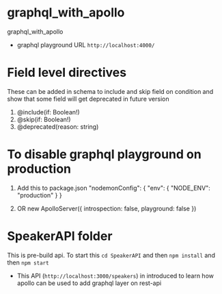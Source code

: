 # graphql_with_apollo
graphql_with_apollo
* graphql playground URL `http://localhost:4000/`


# Field level directives 
These can be added in schema to include and skip field on condition and show that some field will get deprecated in future version
1. @include(if: Boolean!) 
2. @skip(if: Boolean!)
3. @deprecated(reason: string)

# To disable graphql playground on production

1. Add this to package.json
"nodemonConfig": {
  "env": {
      "NODE_ENV": "production"
    }
}

2. OR  new ApolloServer({ introspection: false, playground: false })

# SpeakerAPI folder
This is pre-build api. To start this `cd SpeakerAPI` and then `npm install` and then `npm start`

* This API (`http://localhost:3000/speakers`) in introduced to learn how apollo can be used to add graphql layer on rest-api
